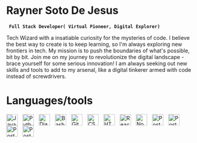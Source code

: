 # Rayner Soto De Jesus 
**` Full Stack Developer( Virtual Pioneer, Digital Explorer)`**


Tech Wizard with a insatiable curiosity for the mysteries of code. I believe the best way to create is to keep learning, so I'm always exploring new frontiers in tech. My mission is to push the boundaries of what's possible, bit by bit. Join me on my journey to revolutionize the digital landscape - brace yourself for some serious innovation! I am always seeking out new skills and tools to add to my arsenal, like a digital tinkerer armed with code instead of screwdrivers.



Languages/tools
=========
<img align="left" alt="JavaScript" width="30px" style="padding-right:10px;" src="https://cdn.jsdelivr.net/gh/devicons/devicon/icons/javascript/javascript-plain.svg" />
<img align="left" alt="Python" width="30px" style="padding-right:10px;" src="https://cdn.jsdelivr.net/gh/devicons/devicon/icons/python/python-plain.svg" />
<img align="left" alt="Django" width="30px" height="30px" style="padding-right:10px;" src="https://static.djangoproject.com/img/logos/django-logo-positive.svg" />
<img align="left" alt="Bash" width="30px" style="padding-right:10px;" src="https://cdn.jsdelivr.net/gh/devicons/devicon/icons/bash/bash-original.svg" />
<img align="left" alt="Git" width="30px" style="padding-right:10px;" src="https://cdn.jsdelivr.net/gh/devicons/devicon/icons/git/git-original.svg" />
<img align="left" alt="CSS" width="30px" style="padding-right:10px;" src="https://cdn.jsdelivr.net/gh/devicons/devicon/icons/css3/css3-plain.svg" />
<img align="left" alt="HTML" width="30px" style="padding-right:10px;" src="https://cdn.jsdelivr.net/gh/devicons/devicon/icons/html5/html5-plain.svg" />
<img align="left" alt="React" width="30px" style="padding-right:10px;" src="https://cdn.jsdelivr.net/gh/devicons/devicon/icons/react/react-original.svg" />
<img align="left" alt="NodeJS" width="30px" style="padding-right:10px;" src="https://cdn.jsdelivr.net/gh/devicons/devicon/icons/nodejs/nodejs-original.svg" />
<img align="left" alt="Postgresql" width="30px" style="padding-right:10px;" src="https://www.vectorlogo.zone/logos/postgresql/postgresql-icon.svg" />
<img align="left" alt="Postgresql" width="30px" style="padding-right:10px;" src="[https://www.vectorlogo.zone/logos/postgresql/postgresql-icon.sv](https://github.com/user-attachments/assets/4f8d8785-f442-4760-a5c1-2a3e1bcc0514)g" />
<img align="left" alt="Postgresql" width="30px" style="padding-right:10px;" src="https://www.google.com/url?sa=i&url=https%3A%2F%2Ficonduck.com%2Ficons%2F27362%2Fflask&psig=AOvVaw15AT54QAwA6pRcvRuMVfY6&ust=1722384134896000&source=images&cd=vfe&opi=89978449&ved=0CBEQjRxqFwoTCNCg3oy7zYcDFQAAAAAdAAAAABAJ" />
<img align="left" alt="Postgresql" width="30px" style="padding-right:10px;" src="[[[[https://www.vectorlogo.zone/logos/postgresql/postgresql-icon.sv](https://github.com/user-attachments/assets/4f8d8785-f442-4760-a5c1-2a3e1bcc0514)g](https://github.com/user-attachments/assets/9303b2d6-8f9a-4e84-aa58-509de8631ae0)](https://github.com/user-attachments/assets/22e82734-e77d-42f9-a0d7-0e3958f8aa58](https://www.google.com/imgres?q=icons%20for%20tensorflow%20link&imgurl=https%3A%2F%2Fimg.icons8.com%2Fcolor%2F480w%2Ftensorflow.png&imgrefurl=https%3A%2F%2Ficons8.com%2Ficon%2Fn3QRpDA7KZ7P%2Ftensorflow&docid=C3o-GnYCSjQIVM&tbnid=DanHc8B8UMBbZM&vet=12ahUKEwjHseKfu82HAxXxFFkFHTmYB1QQM3oECG8QAA..i&w=480&h=480&hcb=2&ved=2ahUKEwjHseKfu82HAxXxFFkFHTmYB1QQM3oECG8QAA))" />





